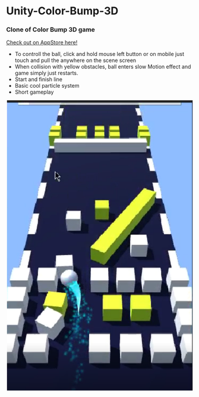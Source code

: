 # Unity-Color-Bump-3D
### Clone of Color Bump 3D game
[Check out on AppStore here!](https://apps.apple.com/us/app/color-bump-3d/id1445450568)

- To controll the ball, click and hold mouse left button or on mobile just touch and pull the anywhere on the scene screen
- When collision with yellow obstacles, ball enters slow Motion effect and game simply just restarts.
- Start and finish line
- Basic cool particle system
- Short gameplay


<p align="center">
  <img src="https://github.com/Ugur0855/Unity-Color-Bump-3D/blob/main/ScreenShots/1.PNG" width="500"/>
</p>
